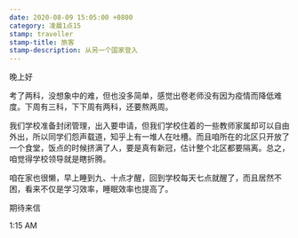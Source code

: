```yaml
---
date: 2020-08-09 15:05:00 +0800
category: 凌晨1点15
stamp: traveller
stamp-title: 旅客
stamp-description: 从另一个国家登入
---
```


晚上好

考了两科，没想象中的难，但也没多简单，感觉出卷老师没有因为疫情而降低难度。下周有三科，下下周有两科，还要熬两周。

我们学校准备封闭管理，出入要申请，但我们学校住着的一些教师家属却可以自由外出，所以同学们怨声载道，知乎上有一堆人在吐槽。而且咱所在的北区只开放了一个食堂，饭点的时候挤满了人，要是真有新冠，估计整个北区都要隔离。总之，咱觉得学校领导就是瞎折腾。

咱在家也很懒，早上睡到九、十点才醒，回到学校每天七点就醒了，而且居然不困，看来不仅是学习效率，睡眠效率也提高了。

期待来信

1:15 AM